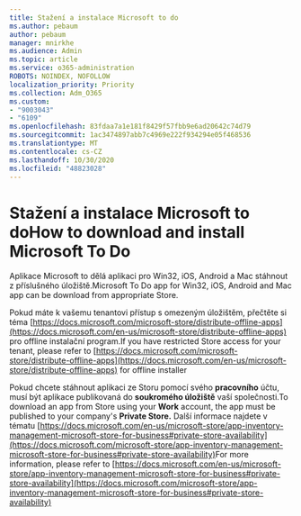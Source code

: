 ```yaml
---
title: Stažení a instalace Microsoft to do
ms.author: pebaum
author: pebaum
manager: mnirkhe
ms.audience: Admin
ms.topic: article
ms.service: o365-administration
ROBOTS: NOINDEX, NOFOLLOW
localization_priority: Priority
ms.collection: Adm_O365
ms.custom:
- "9003043"
- "6109"
ms.openlocfilehash: 83fdaa7a1e181f8429f57fbb9e6ad20642c74d79
ms.sourcegitcommit: 1ac3474897abb7c4969e222f934294e05f468536
ms.translationtype: MT
ms.contentlocale: cs-CZ
ms.lasthandoff: 10/30/2020
ms.locfileid: "48823028"
---
```

# <a name="how-to-download-and-install-microsoft-to-do"></a><span data-ttu-id="b7300-102">Stažení a instalace Microsoft to do</span><span class="sxs-lookup"><span data-stu-id="b7300-102">How to download and install Microsoft To Do</span></span>

<span data-ttu-id="b7300-103">Aplikace Microsoft to dělá aplikaci pro Win32, iOS, Android a Mac stáhnout z příslušného úložiště.</span><span class="sxs-lookup"><span data-stu-id="b7300-103">Microsoft To Do app for Win32, iOS, Android and Mac app can be download from appropriate Store.</span></span>

<span data-ttu-id="b7300-104">Pokud máte k vašemu tenantovi přístup s omezeným úložištěm, přečtěte si téma [https://docs.microsoft.com/microsoft-store/distribute-offline-apps](https://docs.microsoft.com/en-us/microsoft-store/distribute-offline-apps) pro offline instalační program.</span><span class="sxs-lookup"><span data-stu-id="b7300-104">If you have restricted Store access for your tenant, please refer to [https://docs.microsoft.com/microsoft-store/distribute-offline-apps](https://docs.microsoft.com/en-us/microsoft-store/distribute-offline-apps) for offline installer</span></span>

<span data-ttu-id="b7300-105">Pokud chcete stáhnout aplikaci ze Storu pomocí svého **pracovního** účtu, musí být aplikace publikovaná do **soukromého úložiště** vaší společnosti.</span><span class="sxs-lookup"><span data-stu-id="b7300-105">To download an app from Store using your **Work** account, the app must be published to your company's **Private Store.**</span></span> <span data-ttu-id="b7300-106">Další informace najdete v tématu [https://docs.microsoft.com/en-us/microsoft-store/app-inventory-management-microsoft-store-for-business#private-store-availability](https://docs.microsoft.com/microsoft-store/app-inventory-management-microsoft-store-for-business#private-store-availability)</span><span class="sxs-lookup"><span data-stu-id="b7300-106">For more information, please refer to [https://docs.microsoft.com/en-us/microsoft-store/app-inventory-management-microsoft-store-for-business#private-store-availability](https://docs.microsoft.com/microsoft-store/app-inventory-management-microsoft-store-for-business#private-store-availability)</span></span>